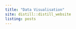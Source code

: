 ```yaml
---
title: "Data Visualisation"
site: distill::distill_website
listing: posts
---
```

```{.r .distill-force-highlighting-css}
```
